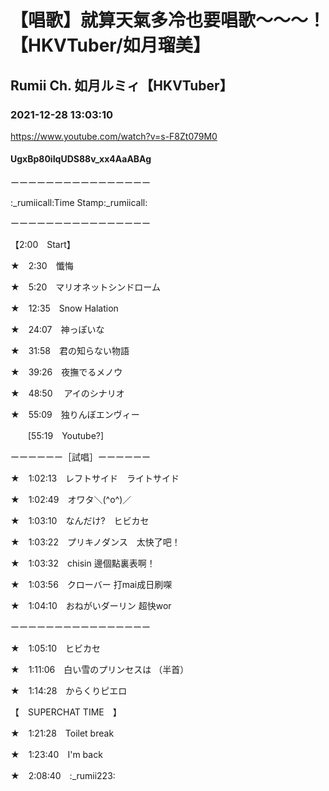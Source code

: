 # 【唱歌】就算天氣多冷也要唱歌～～～！【HKVTuber/如月瑠美】
## Rumii Ch. 如月ルミィ【HKVTuber】
### 2021-12-28 13:03:10
https://www.youtube.com/watch?v=s-F8Zt079M0
#### UgxBp80iIqUDS88v_xx4AaABAg
ーーーーーーーーーーーーーーーー

:_rumiicall:Time Stamp:_rumiicall:

ーーーーーーーーーーーーーーーー



【2:00　Start】



★　2:30　懺悔



★　5:20　マリオネットシンドローム



★　12:35　Snow Halation



★　24:07　神っぽいな



★　31:58　君の知らない物語



★　39:26　夜撫でるメノウ



★　48:50　 アイのシナリオ



★　55:09　独りんぼエンヴィー

　　[55:19　Youtube?]



ーーーーーー［試唱］ーーーーーー



★　1:02:13　レフトサイド　ライトサイド



★　1:02:49　オワタ＼(^o^)／



★　1:03:10　なんだけ?　ヒビカセ



★　1:03:22　プリキノダンス　太快了吧！



★　1:03:32　chisin 邊個點裏表啊！



★　1:03:56　クローバー 打mai成日刷㗎



★　1:04:10　おねがいダーリン 超快wor



ーーーーーーーーーーーーーーーー



★　1:05:10　ヒビカセ



★　1:11:06　白い雪のプリンセスは （半首）



★　1:14:28　からくりピエロ



【　SUPERCHAT TIME　】



★　1:21:28　Toilet break



★　1:23:40　I'm back



★　2:08:40　:_rumii223:

